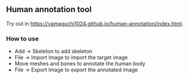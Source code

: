 ## Human annotation tool

Try out in https://yamaguchi1024.github.io/human-annotation/index.html.

### How to use
- Add -> Skeleton to add skeleton
- File -> Import Image to import the target image
- Move meshes and bones to annotate the human body
- File -> Export Image to export the annotated image
